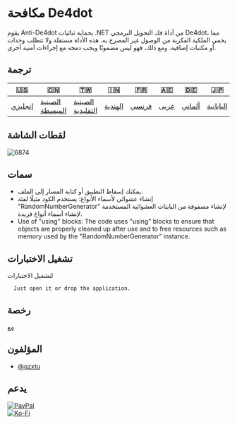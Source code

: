# مكافحة De4dot

يقوم Anti-De4dot بحماية ثنائيات .NET من أداة فك التحويل البرمجي De4dot، مما يحمي الملكية الفكرية من الوصول غير المصرح به. هذه الأداة مستقلة ولا تتطلب وحدات أو مكتبات إضافية. ومع ذلك، فهو ليس مضمونًا ويجب دمجه مع إجراءات أمنية أخرى.

## ترجمة

| 🇺🇸                 | 🇨🇳                               | 🇹🇼                                 | 🇮🇳                    | 🇫🇷                  | 🇦🇪                 | 🇩🇪                   | 🇯🇵                      | 🇪🇸                      |
| -------------------- | ---------------------------------- | ------------------------------------ | ----------------------- | --------------------- | -------------------- | ---------------------- | ------------------------- | ------------------------- |
| [إنجليزي](README.md) | [الصينية المبسطة](README.zh-CN.md) | [الصينية التقليدية](README.zh-TW.md) | [الهندية](README.hi.md) | [فرنسي](README.fr.md) | [عربى](README.ar.md) | [ألماني](README.de.md) | [اليابانية](README.ja.md) | [الأسبانية](README.es.md) |

## لقطات الشاشة

![6874](https://github.com/qzxtu/Anti-De4dot/assets/69091361/0a750eb0-44e3-4d15-a799-16382325b8e8)

## سمات

-   يمكنك إسقاط التطبيق أو كتابة المسار إلى الملف.
-   إنشاء عشوائي لأسماء الأنواع: يستخدم الكود مثيلًا لفئة "RandomNumberGenerator" لإنشاء مصفوفة من البايتات العشوائية المستخدمة لإنشاء أسماء أنواع فريدة.
-   Use of "using" blocks: The code uses "using" blocks to ensure that objects are properly cleaned up after use and to free resources such as memory used by the "RandomNumberGenerator" instance.

## تشغيل الاختبارات

لتشغيل الاختبارات

```text
  Just open it or drop the application.
```

## رخصة

[مع](https://choosealicense.com/licenses/mit/)

## المؤلفون

-   [@qzxtu](https://www.github.com/qzxtu)

## يدعم

[![PayPal](https://img.shields.io/badge/PayPal-00457C?style=for-the-badge&logo=paypal&logoColor=white)](https://paypal.me/nova355killer)  
[![Ko-Fi](https://img.shields.io/badge/kofi-00457C?style=for-the-badge&logo=ko-fi&logoColor=white)](https://ko-fi.com/nova355)
